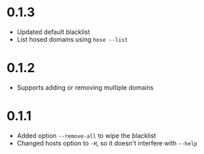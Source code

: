 # 0.1.3

- Updated default blacklist
- List hosed domains using `hose --list`

# 0.1.2

- Supports adding or removing multiple domains

# 0.1.1

- Added option `--remove-all` to wipe the blacklist
- Changed hosts option to `-H`, so it doesn't interfere with `--help`
